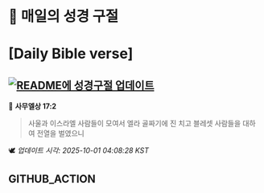 # 🙏 매일의 성경 구절
# [Daily Bible verse]
## [![README에 성경구절 업데이트](https://github.com/DONGSUKA/first_test/actions/workflows/update-readme-bible.yml/badge.svg)](https://github.com/DONGSUKA/first_test/actions/workflows/update-readme-bible.yml)
<!-- START_BIBLE_VERSE -->
📖 **사무엘상 17:2**
> 사울과 이스라엘 사람들이 모여서 엘라 골짜기에 진 치고 블레셋 사람들을 대하여 전열을 벌였으니

🕊️ _업데이트 시각: 2025-10-01 04:08:28 KST_
  <!-- END_BIBLE_VERSE -->
## GITHUB_ACTION
